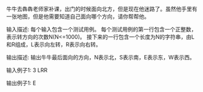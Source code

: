 牛牛去犇犇老师家补课，出门的时候面向北方，但是现在他迷路了。虽然他手里有一张地图，但是他需要知道自己面向哪个方向，请你帮帮他。

输入描述:
每个输入包含一个测试用例。
每个测试用例的第一行包含一个正整数，表示转方向的次数N(N<=1000)。
接下来的一行包含一个长度为N的字符串，由L和R组成，L表示向左转，R表示向右转。

输出描述:
输出牛牛最后面向的方向，N表示北，S表示南，E表示东，W表示西。

输入例子1:
3
LRR

输出例子1:
E